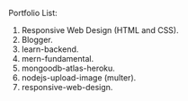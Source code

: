 Portfolio List:
1. Responsive Web Design (HTML and CSS).
2. Blogger.
3. learn-backend.
4. mern-fundamental.
5. mongoodb-atlas-heroku.
6. nodejs-upload-image (multer).
7. responsive-web-design.
